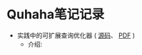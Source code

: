 # Quhaha笔记记录

- 实践中的可扩展查询优化器 ( [源码](https://github.com/qujihan/records-lib/tree/dev/实践中的可扩展查询优化器)、 [PDF](https://github.com/qujihan/records-lib/blob/output/%E5%AE%9E%E8%B7%B5%E4%B8%AD%E7%9A%84%E5%8F%AF%E6%89%A9%E5%B1%95%E7%9A%84%E6%9F%A5%E8%AF%A2%E4%BC%98%E5%8C%96%E5%99%A8.pdf) ) 
    - 介绍: 